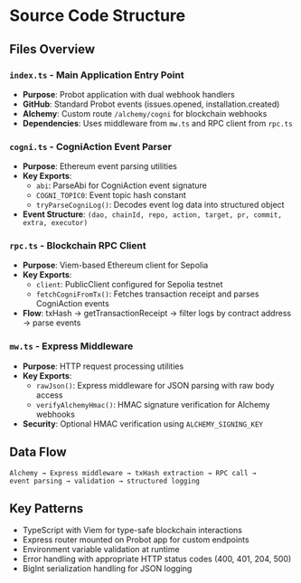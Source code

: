 # Source Code Structure

## Files Overview

### `index.ts` - Main Application Entry Point
- **Purpose**: Probot application with dual webhook handlers
- **GitHub**: Standard Probot events (issues.opened, installation.created)
- **Alchemy**: Custom route `/alchemy/cogni` for blockchain webhooks
- **Dependencies**: Uses middleware from `mw.ts` and RPC client from `rpc.ts`

### `cogni.ts` - CogniAction Event Parser
- **Purpose**: Ethereum event parsing utilities
- **Key Exports**:
  - `abi`: ParseAbi for CogniAction event signature
  - `COGNI_TOPIC0`: Event topic hash constant
  - `tryParseCogniLog()`: Decodes event log data into structured object
- **Event Structure**: `(dao, chainId, repo, action, target, pr, commit, extra, executor)`

### `rpc.ts` - Blockchain RPC Client
- **Purpose**: Viem-based Ethereum client for Sepolia
- **Key Exports**:
  - `client`: PublicClient configured for Sepolia testnet
  - `fetchCogniFromTx()`: Fetches transaction receipt and parses CogniAction events
- **Flow**: txHash → getTransactionReceipt → filter logs by contract address → parse events

### `mw.ts` - Express Middleware
- **Purpose**: HTTP request processing utilities
- **Key Exports**:
  - `rawJson()`: Express middleware for JSON parsing with raw body access
  - `verifyAlchemyHmac()`: HMAC signature verification for Alchemy webhooks
- **Security**: Optional HMAC verification using `ALCHEMY_SIGNING_KEY`

## Data Flow
```
Alchemy → Express middleware → txHash extraction → RPC call → 
event parsing → validation → structured logging
```

## Key Patterns
- TypeScript with Viem for type-safe blockchain interactions
- Express router mounted on Probot app for custom endpoints  
- Environment variable validation at runtime
- Error handling with appropriate HTTP status codes (400, 401, 204, 500)
- BigInt serialization handling for JSON logging